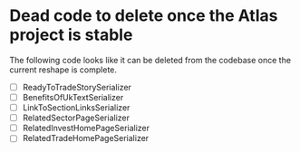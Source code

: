 # Dead code to delete once the Atlas project is stable

The following code looks like it can be deleted from the codebase once the current reshape is complete.

- [ ] ReadyToTradeStorySerializer
- [ ] BenefitsOfUkTextSerializer
- [ ] LinkToSectionLinksSerializer
- [ ] RelatedSectorPageSerializer
- [ ] RelatedInvestHomePageSerializer
- [ ] RelatedTradeHomePageSerializer